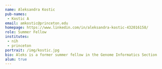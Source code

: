 ```yaml
---
name: Aleksandra Kostic
pub-names:
 - Kostic A
email: amkostic@princeton.edu
homepage: https://www.linkedin.com/in/aleksandra-kostic-432016158/
role: Summer Fellow
institutes:
 - nih
 - princeton
portrait: /img/kostic.jpg
bio: Aleks is a former summer fellow in the Genome Informatics Section. She is currently a student at Princeton studying computer science.
alum: true
---
```

